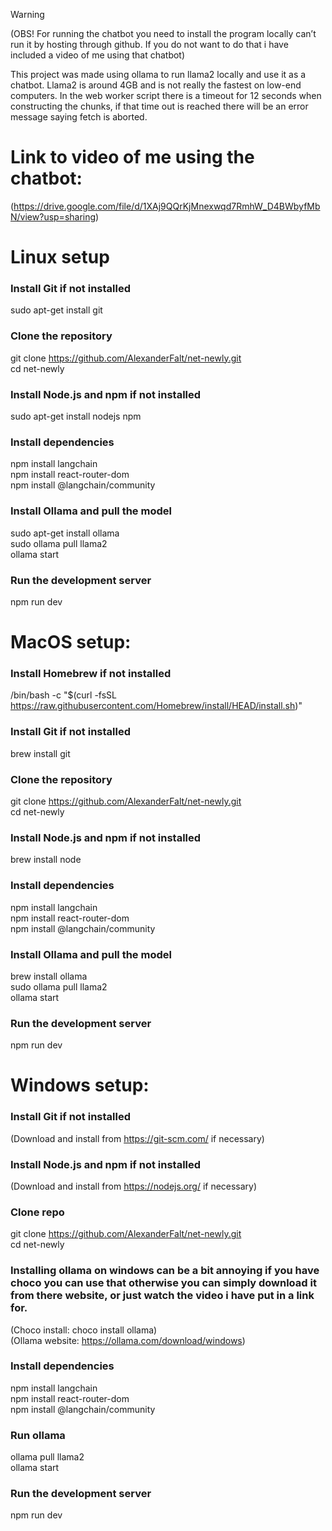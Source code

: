> [!WARNING]
> (OBS! For running the chatbot you need to install the program locally can’t run it by hosting through github. If you do not want to do that i have included a video of me using that chatbot)

This project was made using ollama to run llama2 locally and use it as a chatbot. Llama2 is around 4GB and is not really the fastest on low-end computers. In the web worker script there is a timeout for 12 seconds when constructing the chunks, if that time out is reached there will be an error message saying fetch is aborted.

# Link to video of me using the chatbot:
(https://drive.google.com/file/d/1XAj9QQrKjMnexwqd7RmhW_D4BWbyfMbN/view?usp=sharing)

# Linux setup
### Install Git if not installed
sudo apt-get install git 

### Clone the repository 
git clone https://github.com/AlexanderFalt/net-newly.git <br/> 
cd net-newly 

### Install Node.js and npm if not installed 
sudo apt-get install nodejs npm

### Install dependencies 
npm install langchain <br/>
npm install react-router-dom <br/> 
npm install @langchain/community 

### Install Ollama and pull the model 
sudo apt-get install ollama <br/>
sudo ollama pull llama2 <br/>
ollama start 

### Run the development server 
npm run dev 


# MacOS setup:
### Install Homebrew if not installed 
/bin/bash -c "$(curl -fsSL https://raw.githubusercontent.com/Homebrew/install/HEAD/install.sh)" 

### Install Git if not installed 
brew install git 

### Clone the repository 
git clone https://github.com/AlexanderFalt/net-newly.git <br/>
cd net-newly 

### Install Node.js and npm if not installed 
brew install node 

### Install dependencies 
npm install langchain <br/>
npm install react-router-dom <br/>
npm install @langchain/community 

### Install Ollama and pull the model 
brew install ollama <br/>
sudo ollama pull llama2 <br/>
ollama start 

### Run the development server 
npm run dev



# Windows setup:
### Install Git if not installed 
(Download and install from https://git-scm.com/ if necessary)

### Install Node.js and npm if not installed 
(Download and install from https://nodejs.org/ if necessary)

### Clone repo
git clone https://github.com/AlexanderFalt/net-newly.git <br/>
cd net-newly

### Installing ollama on windows can be a bit annoying if you have choco you can use that otherwise you can simply download it from there website, or just watch the video i have put in a link for.
(Choco install: choco install ollama) <br/>
(Ollama website: https://ollama.com/download/windows)

### Install dependencies 
npm install langchain <br/>
npm install react-router-dom <br/>
npm install @langchain/community 

### Run ollama
ollama pull llama2 <br/>
ollama start

### Run the development server
npm run dev

